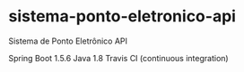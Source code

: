# sistema-ponto-eletronico-api
Sistema de Ponto Eletrônico API

Spring Boot 1.5.6
Java 1.8
Travis CI (continuous integration)
